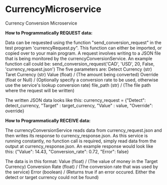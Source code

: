 # CurrencyMicroservice
Currency Conversion Microservice

**How to Programmatically REQUEST data:**

Data can be requested using the function "send_conversion_request" in the test program 'currencyRequest.py".
This function can either be imported, or copied over to your main program. A request involves writing to a JSON file that is being monitored by the currencyConversionService.
An example function call could be:
send_conversion_request('CAD', 'USD', 20, False, 'currency_request.json')
The five parameters are:
Detect Currency (str)
Taret Currency (str)
Value (float) / (The amount being converted)
Override (float or Null) / (Optionally specify a conversion rate to be used, otherwise use the service's lookup conversion rate)
file_path (str) / (The file path where the request will be written)

The written JSON data looks like this:
currency_request = {"Detect": detect_currency,
                        "Target" : target_currency,
                        "Value" : value,
                        "Override": override}


**How to Programmatically RECEIVE data:**

The currencyConversionService reads data from currency_request.json and then writes its response to currency_response.json.
As this service is running constantly, no function call is required, simply read data from the output at currency_response.json.
An example response would look like this:
{"Value": 14.43, "Conversion_rate": 0.72, "Error": false}

The data is in this format:
Value (float) / (The value of money in the Target Currency)
Conversion Rate (float) / (The conversion rate that was used by the service)
Error (boolean) / (Returns true if an error occured. Either the detect or target currency could not be found)





